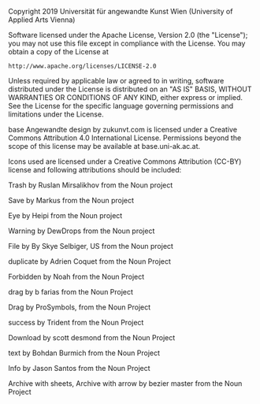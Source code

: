 Copyright 2019 Universität für angewandte Kunst Wien (University of Applied Arts Vienna)

Software licensed under the Apache License, Version 2.0 (the "License");
you may not use this file except in compliance with the License.
You may obtain a copy of the License at

    http://www.apache.org/licenses/LICENSE-2.0

Unless required by applicable law or agreed to in writing, software
distributed under the License is distributed on an "AS IS" BASIS,
WITHOUT WARRANTIES OR CONDITIONS OF ANY KIND, either express or implied.
See the License for the specific language governing permissions and
limitations under the License.


base Angewandte design by zukunvt.com is licensed under a Creative Commons Attribution 4.0 International License. Permissions beyond the scope of this license may be available at base.uni-ak.ac.at.

Icons used are licensed under a Creative Commons Attribution (CC-BY) license and following attributions should be included:

Trash by Ruslan Mirsalikhov from the Noun project

Save by Markus from the Noun project

Eye by Heipi from the Noun project

Warning by DewDrops from the Noun project

File by By Skye Selbiger, US from the Noun project

duplicate by Adrien Coquet from the Noun Project

Forbidden by Noah from the Noun Project

drag by b farias from the Noun Project

Drag by ProSymbols, from the Noun Project

success by Trident from the Noun Project

Download by scott desmond from the Noun Project

text by Bohdan Burmich from the Noun Project

Info by Jason Santos from the Noun Project

Archive with sheets, Archive with arrow by bezier master from the Noun Project
